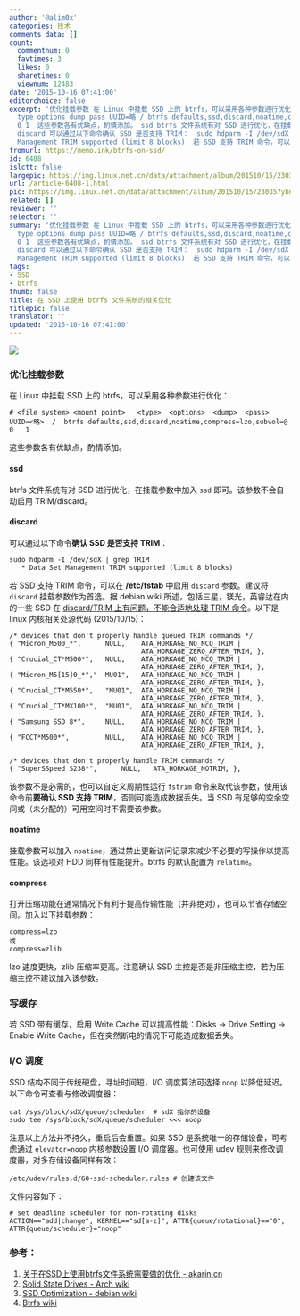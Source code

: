 ```yaml
---
author: '@alim0x'
categories: 技术
comments_data: []
count:
  commentnum: 0
  favtimes: 3
  likes: 0
  sharetimes: 0
  viewnum: 12483
date: '2015-10-16 07:41:00'
editorchoice: false
excerpt: '优化挂载参数 在 Linux 中挂载 SSD 上的 btrfs，可以采用各种参数进行优化： # file system mount point
  type options dump pass UUID=略 / btrfs defaults,ssd,discard,noatime,compress=lzo,subvol=@
  0 1  这些参数各有优缺点，酌情添加。 ssd btrfs 文件系统有对 SSD 进行优化，在挂载参数中加入 ssd 即可。该参数不会自动启用 TRIM/discard。
  discard 可以通过以下命令确认 SSD 是否支持 TRIM：  sudo hdparm -I /dev/sdX | grep TRIM * Data Set
  Management TRIM supported (limit 8 blocks)  若 SSD 支持 TRIM 命令，可以在 /etc/fs'
fromurl: https://memo.ink/btrfs-on-ssd/
id: 6408
islctt: false
largepic: https://img.linux.net.cn/data/attachment/album/201510/15/230357ybnq0nw0bjyjni9i.jpg
url: /article-6408-1.html
pic: https://img.linux.net.cn/data/attachment/album/201510/15/230357ybnq0nw0bjyjni9i.jpg.thumb.jpg
related: []
reviewer: ''
selector: ''
summary: '优化挂载参数 在 Linux 中挂载 SSD 上的 btrfs，可以采用各种参数进行优化： # file system mount point
  type options dump pass UUID=略 / btrfs defaults,ssd,discard,noatime,compress=lzo,subvol=@
  0 1  这些参数各有优缺点，酌情添加。 ssd btrfs 文件系统有对 SSD 进行优化，在挂载参数中加入 ssd 即可。该参数不会自动启用 TRIM/discard。
  discard 可以通过以下命令确认 SSD 是否支持 TRIM：  sudo hdparm -I /dev/sdX | grep TRIM * Data Set
  Management TRIM supported (limit 8 blocks)  若 SSD 支持 TRIM 命令，可以在 /etc/fs'
tags:
- SSD
- btrfs
thumb: false
title: 在 SSD 上使用 btrfs 文件系统的相关优化
titlepic: false
translator: ''
updated: '2015-10-16 07:41:00'
---
```


![](/data/attachment/album/201510/15/230357ybnq0nw0bjyjni9i.jpg)


### 优化挂载参数


在 Linux 中挂载 SSD 上的 btrfs，可以采用各种参数进行优化：



```
# <file system> <mount point>   <type>  <options>  <dump>  <pass>
UUID=<略>  /  btrfs defaults,ssd,discard,noatime,compress=lzo,subvol=@ 0   1

```

这些参数各有优缺点，酌情添加。


#### ssd


btrfs 文件系统有对 SSD 进行优化，在挂载参数中加入 `ssd` 即可。该参数不会自动启用 TRIM/discard。


#### discard


可以通过以下命令**确认 SSD 是否支持 TRIM**：




```
sudo hdparm -I /dev/sdX | grep TRIM
   * Data Set Management TRIM supported (limit 8 blocks)

```

若 SSD 支持 TRIM 命令，可以在 **/etc/fstab** 中启用 `discard` 参数。建议将 `discard` 挂载参数作为首选。据 debian wiki 所述，包括三星，镁光，英睿达在内的一些 SSD 在 [discard/TRIM 上有问题，不能合适地处理 TRIM 命令](https://git.kernel.org/cgit/linux/kernel/git/torvalds/linux.git/tree/drivers/ata/libata-core.c#n4227)。以下是 linux 内核相关处源代码 (2015/10/15)：



```
/* devices that don't properly handle queued TRIM commands */
{ "Micron_M500_*",      NULL,    ATA_HORKAGE_NO_NCQ_TRIM |
                                 ATA_HORKAGE_ZERO_AFTER_TRIM, },
{ "Crucial_CT*M500*",   NULL,    ATA_HORKAGE_NO_NCQ_TRIM |
                                 ATA_HORKAGE_ZERO_AFTER_TRIM, },
{ "Micron_M5[15]0_*","  MU01",   ATA_HORKAGE_NO_NCQ_TRIM |
                                 ATA_HORKAGE_ZERO_AFTER_TRIM, },
{ "Crucial_CT*M550*",   "MU01",  ATA_HORKAGE_NO_NCQ_TRIM |
                                 ATA_HORKAGE_ZERO_AFTER_TRIM, },
{ "Crucial_CT*MX100*",  "MU01",  ATA_HORKAGE_NO_NCQ_TRIM |
                                 ATA_HORKAGE_ZERO_AFTER_TRIM, },
{ "Samsung SSD 8*",     NULL,    ATA_HORKAGE_NO_NCQ_TRIM |
                                 ATA_HORKAGE_ZERO_AFTER_TRIM, },
{ "FCCT*M500*",         NULL,    ATA_HORKAGE_NO_NCQ_TRIM |
                                 ATA_HORKAGE_ZERO_AFTER_TRIM, },

/* devices that don't properly handle TRIM commands */
{ "SuperSSpeed S238*",      NULL,   ATA_HORKAGE_NOTRIM, },

```

该参数不是必需的，也可以自定义周期性运行 `fstrim` 命令来取代该参数，使用该命令前**要确认 SSD 支持 TRIM**，否则可能造成数据丢失。当 SSD 有足够的空余空间或（未分配的）可用空间时不需要该参数。


#### noatime


挂载参数可以加入 `noatime`，通过禁止更新访问记录来减少不必要的写操作以提高性能。该选项对 HDD 同样有性能提升。btrfs 的默认配置为 `relatime`。


#### compress


打开压缩功能在通常情况下有利于提高传输性能（并非绝对），也可以节省存储空间。加入以下挂载参数：



```
compress=lzo
或
compress=zlib

```

lzo 速度更快，zlib 压缩率更高。注意确认 SSD 主控是否是非压缩主控，若为压缩主控不建议加入该参数。


### 写缓存


若 SSD 带有缓存，启用 Write Cache 可以提高性能：Disks -> Drive Setting -> Enable Write Cache，但在突然断电的情况下可能造成数据丢失。


### I/O 调度


SSD 结构不同于传统硬盘，寻址时间短，I/O 调度算法可选择 `noop` 以降低延迟。以下命令可查看与修改调度器：



```
cat /sys/block/sdX/queue/scheduler  # sdX 指你的设备
sudo tee /sys/block/sdX/queue/scheduler <<< noop

```

注意以上方法并不持久，重启后会重置。如果 SSD 是系统唯一的存储设备，可考虑通过 `elevator=noop` 内核参数设置 I/O 调度器。也可使用 udev 规则来修改调度器，对多存储设备同样有效：



```
/etc/udev/rules.d/60-ssd-scheduler.rules # 创建该文件
```

文件内容如下：



```
# set deadline scheduler for non-rotating disks
ACTION=="add|change", KERNEL=="sd[a-z]", ATTR{queue/rotational}=="0", ATTR{queue/scheduler}="noop"

```

### 参考：


1. [关于在SSD上使用btrfs文件系统需要做的优化 - akarin.cn](http://www.akarin.cn/archives-73.html)
2. [Solid State Drives - Arch wiki](https://wiki.archlinux.org/index.php/Solid_State_Drives_(%E7%AE%80%E4%BD%93%E4%B8%AD%E6%96%87))
3. [SSD Optimization - debian wiki](https://wiki.debian.org/SSDOptimization)
4. [Btrfs wiki](https://btrfs.wiki.kernel.org/index.php/FAQ)